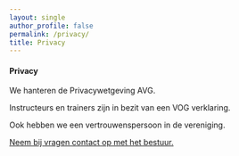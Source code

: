 ```yaml
---
layout: single
author_profile: false
permalink: /privacy/
title: Privacy
---
```


#### Privacy  

We hanteren de Privacywetgeving AVG.

Instructeurs en trainers zijn in bezit van een VOG verklaring.

Ook hebben we een vertrouwenspersoon in de vereniging.

[Neem bij vragen contact op met het bestuur.](/contact/)
